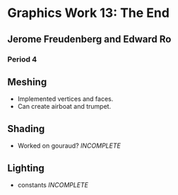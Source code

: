 # Graphics Work 13: The End
## Jerome Freudenberg and Edward Ro
### Period 4

## Meshing
- Implemented vertices and faces.
- Can create airboat and trumpet.

## Shading
- Worked on gouraud? *INCOMPLETE*

## Lighting
- constants *INCOMPLETE*
